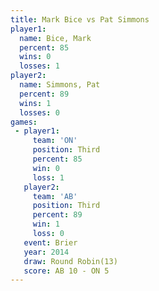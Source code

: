 ```yaml
---
title: Mark Bice vs Pat Simmons
player1:            
  name: Bice, Mark  
  percent: 85       
  wins: 0           
  losses: 1         
player2:            
  name: Simmons, Pat
  percent: 89       
  wins: 1           
  losses: 0         
games:
 - player1:         
     team: 'ON'     
     position: Third
     percent: 85    
     win: 0         
     loss: 1        
   player2:         
     team: 'AB'     
     position: Third
     percent: 89    
     win: 1         
     loss: 0        
   event: Brier         
   year: 2014           
   draw: Round Robin(13)
   score: AB 10 - ON 5  
---
```

